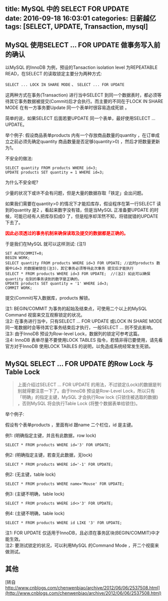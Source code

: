 title: MySQL 中的 SELECT FOR UPDATE  
date: 2016-09-18 16:03:01
categories: 日薪越亿
tags: [SELECT, UPDATE, Transaction, mysql]
---
## MySQL  使用SELECT ... FOR UPDATE 做事务写入前的确认

以MySQL 的InnoDB 为例，预设的Tansaction isolation level 为REPEATABLE READ，在SELECT 的读取锁定主要分为两种方式:

`SELECT ... LOCK IN SHARE MODE`  、  `SELECT ... FOR UPDATE`

这两种方式在事务(Transaction) 进行当中SELECT 到同一个数据表时，都必须等待其它事务数据被提交(Commit)后才会执行。而主要的不同在于LOCK IN SHARE MODE 在有一方事务要Update 同一个表单时很容易造成死锁 。

简单的说，如果SELECT 后面若要UPDATE 同一个表单，最好使用SELECT ... UPDATE。

举个例子: 假设商品表单products 内有一个存放商品数量的quantity ，在订单成立之前必须先确定quantity 商品数量是否足够(quantity>0) ，然后才把数量更新为1。

不安全的做法:
``` mysql
SELECT quantity FROM products WHERE id=3;  
UPDATE products SET quantity = 1 WHERE id=3;  
```

为什么不安全呢?

少量的状况下或许不会有问题，但是大量的数据存取「铁定」会出问题。

如果我们需要在quantity>0 的情况下才能扣库存，假设程序在第一行SELECT 读到的quantity 是2 ，看起来数字没有错，但是当MySQL 正准备要UPDATE 的时候，可能已经有人把库存扣成0 了，但是程序却浑然不知，将错就错的UPDATE 下去了。

<font color="red">__因此必须透过的事务机制来确保读取及提交的数据都是正确的。__</font>

于是我们在MySQL 就可以这样测试: (注1)
``` mysql
SET AUTOCOMMIT=0;  
BEGIN WORK;  
SELECT quantity FROM products WHERE id=3 FOR UPDATE; //此时products 数据中id=3 的数据被锁住(注3)，其它事务必须等待此次事务 提交后才能执行  
SELECT * FROM products WHERE id=3 FOR UPDATE;  //(注2) 如此可以确保quantity 在别的事务读到的数字是正确的。  
UPDATE products SET quantity = '1' WHERE id=3;  
COMMIT WORK;  
```

提交(Commit)写入数据库，products 解锁。

注1: BEGIN/COMMIT 为事务的起始及结束点，可使用二个以上的MySQL Command 视窗来交互观察锁定的状况。  
注2: 在事务进行当中，只有SELECT ... FOR UPDATE 或LOCK IN SHARE MODE 同一笔数据时会等待其它事务结束后才执行，一般SELECT ... 则不受此影响。  
注3: 由于InnoDB 预设为Row-level Lock，数据列的锁定可参考这篇。  
注4: InnoDB 表单尽量不要使用LOCK TABLES 指令，若情非得已要使用，请先看官方对于InnoDB 使用LOCK TABLES 的说明，以免造成系统经常发生死锁。  

## MySQL SELECT ... FOR UPDATE 的Row Lock 与Table Lock

>	上面介绍过SELECT ... FOR UPDATE 的用法，不过锁定(Lock)的数据是判别就得要注意一下了。由于InnoDB 预设是Row-Level Lock，所以只有「明确」的指定主键，MySQL 才会执行Row lock (只锁住被选取的数据) ，否则MySQL 将会执行Table Lock (将整个数据表单给锁住)。

举个例子:

假设有个表单products ，里面有id 跟name 二个栏位，id 是主键。

例1: (明确指定主键，并且有此数据，row lock)
``` mysql
SELECT * FROM products WHERE id='3' FOR UPDATE;
```
例2: (明确指定主键，若查无此数据，无lock)
``` mysql
SELECT * FROM products WHERE id='-1' FOR UPDATE;
```
例2: (无主键，table lock)
``` mysql
SELECT * FROM products WHERE name='Mouse' FOR UPDATE;
```
例3: (主键不明确，table lock)
``` mysql
SELECT * FROM products WHERE id<>'3' FOR UPDATE;
```
例4: (主键不明确，table lock)
``` mysql
SELECT * FROM products WHERE id LIKE '3' FOR UPDATE;
```

注1: FOR UPDATE 仅适用于InnoDB，且必须在事务区块(BEGIN/COMMIT)中才能生效。  
注2: 要测试锁定的状况，可以利用MySQL 的Command Mode ，开二个视窗来做测试。  

## 其他
[转自 http://www.cnblogs.com/chenwenbiao/archive/2012/06/06/2537508.html](http://www.cnblogs.com/chenwenbiao/archive/2012/06/06/2537508.html)